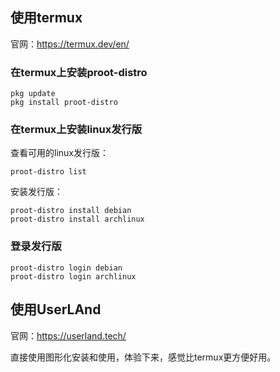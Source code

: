 ## 使用termux  
官网：https://termux.dev/en/

### 在termux上安装proot-distro
```
pkg update
pkg install proot-distro
```
### 在termux上安装linux发行版
查看可用的linux发行版：

`proot-distro list`

安装发行版：
```
proot-distro install debian
proot-distro install archlinux
```

### 登录发行版
```
proot-distro login debian
proot-distro login archlinux
```

## 使用UserLAnd
官网：https://userland.tech/

直接使用图形化安装和使用，体验下来，感觉比termux更方便好用。